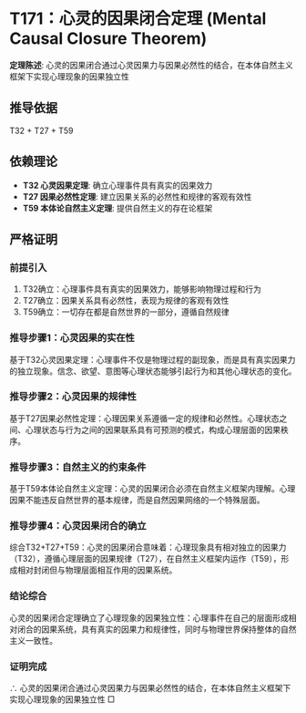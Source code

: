 # T171：心灵的因果闭合定理 (Mental Causal Closure Theorem)

**定理陈述**: 心灵的因果闭合通过心灵因果力与因果必然性的结合，在本体自然主义框架下实现心理现象的因果独立性

## 推导依据
T32 + T27 + T59

## 依赖理论
- **T32 心灵因果定理**: 确立心理事件具有真实的因果效力
- **T27 因果必然性定理**: 建立因果关系的必然性和规律的客观有效性
- **T59 本体论自然主义定理**: 提供自然主义的存在论框架

## 严格证明

### 前提引入
1. T32确立：心理事件具有真实的因果效力，能够影响物理过程和行为
2. T27确立：因果关系具有必然性，表现为规律的客观有效性
3. T59确立：一切存在都是自然世界的一部分，遵循自然规律

### 推导步骤1：心灵因果的实在性
基于T32心灵因果定理：心理事件不仅是物理过程的副现象，而是具有真实因果力的独立现象。信念、欲望、意图等心理状态能够引起行为和其他心理状态的变化。

### 推导步骤2：心灵因果的规律性
基于T27因果必然性定理：心理因果关系遵循一定的规律和必然性。心理状态之间、心理状态与行为之间的因果联系具有可预测的模式，构成心理层面的因果秩序。

### 推导步骤3：自然主义的约束条件
基于T59本体论自然主义定理：心灵的因果闭合必须在自然主义框架内理解。心理因果不能违反自然世界的基本规律，而是自然因果网络的一个特殊层面。

### 推导步骤4：心灵因果闭合的确立
综合T32+T27+T59：心灵的因果闭合意味着：心理现象具有相对独立的因果力（T32），遵循心理层面的因果规律（T27），在自然主义框架内运作（T59），形成相对封闭但与物理层面相互作用的因果系统。

### 结论综合
心灵的因果闭合定理确立了心理现象的因果独立性：心理事件在自己的层面形成相对闭合的因果系统，具有真实的因果力和规律性，同时与物理世界保持整体的自然主义一致性。

### 证明完成
∴ 心灵的因果闭合通过心灵因果力与因果必然性的结合，在本体自然主义框架下实现心理现象的因果独立性 □